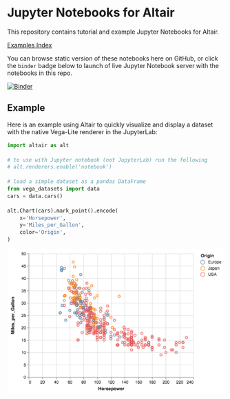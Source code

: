 # Jupyter Notebooks for Altair

This repository contains tutorial and example Jupyter Notebooks for Altair.

[Examples Index](notebooks/Index.ipynb)

You can browse static version of these notebooks here on GitHub, or click the `binder`
badge below to launch of live Jupyter Notebook server with the notebooks in this 
repo.

[![Binder](https://beta.mybinder.org/badge.svg)](https://mybinder.org/v2/gh/altair-viz/altair_notebooks/master?urlpath=%2Flab)

## Example

Here is an example using Altair to quickly visualize and display a dataset with the native Vega-Lite renderer in the JupyterLab:

```python
import altair as alt

# to use with Jupyter notebook (not JupyterLab) run the following
# alt.renderers.enable('notebook')

# load a simple dataset as a pandas DataFrame
from vega_datasets import data
cars = data.cars()

alt.Chart(cars).mark_point().encode(
    x='Horsepower',
    y='Miles_per_Gallon',
    color='Origin',
)
```

![Altair Visualization](images/cars.png?raw=true)